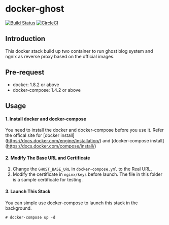 # docker-ghost

[![Build Status](https://travis-ci.org/sylphlin/docker-ghost.svg?branch=master)](https://travis-ci.org/sylphlin/docker-ghost)
[![CircleCI](https://circleci.com/gh/sylphlin/docker-ghost.svg?style=svg)](https://circleci.com/gh/sylphlin/docker-ghost)

## Introduction
This docker stack build up two container to run ghost blog system and ngnix as reverse proxy based on the official images. 

## Pre-request
- docker: 1.8.2 or above
- docker-compose: 1.4.2 or above

## Usage
#### 1. Install docker and docker-compose
You need to install the docker and docker-compose before you use it. Refer the offical site for [docker install] (https://docs.docker.com/engine/installation/) and [docker-compose install] (https://docs.docker.com/compose/install/)

#### 2. Modify The Base URL and Certificate
1. Change the `GHOST_BASE_URL` in `docker-compose.yml` to the Real URL.
2. Modify the certificate in `nginx/keys` before launch. The file in this folder is a sample certificate for testing.

#### 3. Launch This Stack
You can simple use docker-compose to launch this stack in the background.
```
# docker-compose up -d
```
